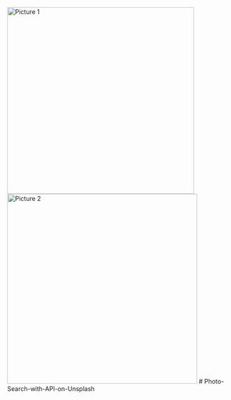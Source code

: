 <img width="428" alt="Picture 1" src="https://user-images.githubusercontent.com/55163577/130879148-c2f82d3b-5097-4564-a724-50a8bef00b82.png">
<img width="435" alt="Picture 2" src="https://user-images.githubusercontent.com/55163577/130879152-86c67826-40f8-4848-a58b-95eb96a8d3b8.png">
# Photo-Search-with-API-on-Unsplash
